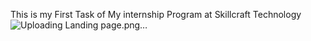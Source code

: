 This is my First Task of My internship Program at Skillcraft Technology
![Uploading Landing page.png…]()
